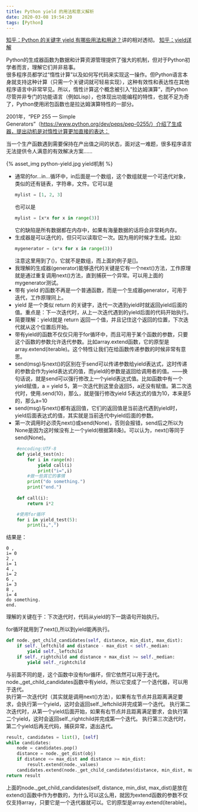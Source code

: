 ```yaml
---
title: Python yield 的用法和意义解析
date: 2020-03-08 19:54:20
tags: [Python]
---
```


[知乎：Python 的关键字 yield 有哪些用法和用途？](https://www.zhihu.com/question/345210030/answer/841903171)讲的相对透彻。
[知乎：yield详解](https://zhuanlan.zhihu.com/p/32178981)

Python的生成器函数为数据和计算资源管理提供了强大的机制，但对于Python初学者而言，理解它们并非易事。  
很多程序员都学过“惰性计算”以及如何写代码来实现这一操作。但Python语言本身就支持这种计算（只需一个关键词就可轻易实现），这种有效性和表达性在其他程序语言中非常罕见。所以，惰性计算这个概念被引入“拉达姆演算”，而Python尽管并非专门的功能语言（例如Lisp），也体现出功能编程的特性，也就不足为奇了，Python使用闭包函数也是拉达姆演算特性的一部分。
<!--more-->
  
2001年，“PEP 255 — Simple Generators”（https://www.python.org/dev/peps/pep-0255/）介绍了生成器，提出动机是对惰性计算更加直接的表达：  

当一个生产函数遇到需要保持在产出值之间的状态，面对这一难题，很多程序语言无法提供令人满意的有效解决方案……  

{% asset_img python-yield.jpg yield机制 %} 

* 通常的for…in…循环中，in后面是一个数组，这个数组就是一个可迭代对象，类似的还有链表，字符串，文件。它可以是
  ```python
  mylist = [1, 2, 3]
  ```
  也可以是
  ```python
  mylist = [x*x for x in range(3)]
  ```
  它的缺陷是所有数据都在内存中，如果有海量数据的话将会非常耗内存。
* 生成器是可以迭代的，但只可以读取它一次。因为用的时候才生成。比如:
  ```python
  mygenerator = (x*x for x in range(3))
  ```
  注意这里用到了()，它就不是数组，而上面的例子是[]。
* 我理解的生成器(generator)能够迭代的关键是它有一个next()方法，工作原理就是通过重复调用next()方法，直到捕获一个异常。可以用上面的mygenerator测试。
* 带有 yield 的函数不再是一个普通函数，而是一个生成器generator，可用于迭代，工作原理同上。
* yield 是一个类似 return 的关键字，迭代一次遇到yield时就返回yield后面的值。重点是：下一次迭代时，从上一次迭代遇到的yield后面的代码开始执行。
* 简要理解：yield就是 return 返回一个值，并且记住这个返回的位置，下次迭代就从这个位置后开始。
* 带有yield的函数不仅仅只用于for循环中，而且可用于某个函数的参数，只要这个函数的参数允许迭代参数。比如array.extend函数，它的原型是array.extend(iterable)。这个特性让我们在给函数传递参数的时候非常有意思。
* send(msg)与next()的区别在于send可以传递参数给yield表达式，这时传递的参数会作为yield表达式的值，而yield的参数是返回给调用者的值。——换句话说，就是send可以强行修改上一个yield表达式值。比如函数中有一个yield赋值，a 
= yield 5，第一次迭代到这里会返回5，a还没有赋值。第二次迭代时，使用.send(10)，那么，就是强行修改yield 5表达式的值为10，本来是5的，那么a=10
* send(msg)与next()都有返回值，它们的返回值是当前迭代遇到yield时，yield后面表达式的值，其实就是当前迭代中yield后面的参数。
* 第一次调用时必须先next()或send(None)，否则会报错，send后之所以为None是因为这时候没有上一个yield(根据第8条)。可以认为，next()等同于send(None)。
  
```python
    #encoding:UTF-8  
    def yield_test(n):  
        for i in range(n):  
            yield call(i)  
            print("i=",i)  
        #做一些其它的事情      
        print("do something.")      
        print("end.")  
    
    def call(i):  
        return i*2  

    #使用for循环  
    for i in yield_test(5):  
        print(i,",")
```
结果是：
>>>
    0 ,  
    i= 0  
    2 ,  
    i= 1  
    4 ,  
    i= 2  
    6 ,  
    i= 3  
    8 ,  
    i= 4  
    do something.  
    end.  
>>>
理解的关键在于：下次迭代时，代码从yield的下一跳语句开始执行。 
  
for循环就用到了next(),所以到yield能再执行。
  

```python
def node._get_child_candidates(self, distance, min_dist, max_dist):
    if self._leftchild and distance - max_dist < self._median:
        yield self._leftchild
    if self._rightchild and distance + max_dist >= self._median:
        yield self._rightchild
```
与前面不同的是，这个函数中没有for循环，但它依然可以用于迭代。   
node._get_child_candidates函数中有yield，所以它变成了一个迭代器，可以用于迭代。  
执行第一次迭代时（其实就是调用next()方法），如果有左节点并且距离满足要求，会执行第一个yield，这时会返回self._leftchild并完成第一个迭代。 
执行第二次迭代时，从第一个yield后面开始，如果有右节点并且距离满足要求，会执行第二个yield，这时会返回self._rightchild并完成第一个迭代。 
执行第三次迭代时，第二个yield后再无代码，捕获异常，退出迭代。

```python
result, candidates = list(), [self]
while candidates:
    node = candidates.pop()
    distance = node._get_dist(obj)
    if distance <= max_dist and distance >= min_dist:
        result.extend(node._values)
    candidates.extend(node._get_child_candidates(distance, min_dist, max_dist))
return result
```
上面的node._get_child_candidates(self, distance, min_dist, max_dist)是放在extend()函数中作为参数的，为什么可以这么用，就因为extend函数的参数不仅仅支持array，只要它是一个迭代器就可以。它的原型是array.extend(iterable)。